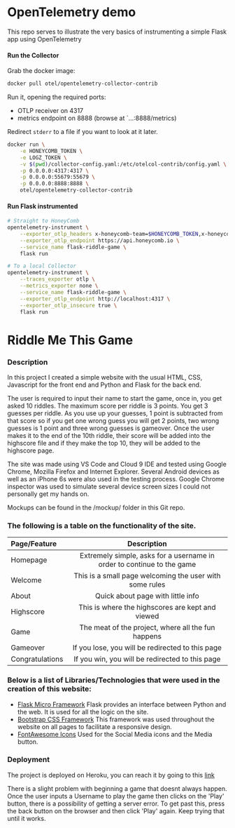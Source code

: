 # OpenTelemetry demo

This repo serves to illustrate the very basics of instrumenting a simple Flask app using OpenTelemetry

#### Run the Collector

Grab the docker image: 
```bash
docker pull otel/opentelemetry-collector-contrib
```

Run it, opening the required ports:
- OTLP receiver on 4317
- metrics endpoint on 8888 (browse at `...:8888/metrics)

Redirect `stderr` to a file if you want to look at it later.

```bash
docker run \
    -e HONEYCOMB_TOKEN \
    -e LOGZ_TOKEN \
    -v $(pwd)/collector-config.yaml:/etc/otelcol-contrib/config.yaml \
    -p 0.0.0.0:4317:4317 \
    -p 0.0.0.0:55679:55679 \
    -p 0.0.0.0:8888:8888 \
    otel/opentelemetry-collector-contrib

```

#### Run Flask instrumented

```bash
# Straight to HoneyComb
opentelemetry-instrument \
    --exporter_otlp_headers x-honeycomb-team=$HONEYCOMB_TOKEN,x-honeycomb-dataset=flask-riddle-game-metrics \
    --exporter_otlp_endpoint https://api.honeycomb.io \
    --service_name flask-riddle-game \
    flask run 

# To a local Collector
opentelemetry-instrument \
    --traces_exporter otlp \
    --metrics_exporter none \
    --service_name flask-riddle-game \
    --exporter_otlp_endpoint http://localhost:4317 \
    --exporter_otlp_insecure true \
    flask run 

```

# Riddle Me This Game

### Description

In this project I created a simple website with the usual HTML, CSS, Javascript for the front end and Python and Flask for the back end.

The user is required to input their name to start the game, once in, you get asked 10 riddles.
The maximum score per riddle is 3 points.
You get 3 guesses per riddle. As you use up your guesses, 1 point is subtracted from that score so if you get one wrong guess you will get 2 points, two wrong guesses is 1 point and three wrong guesses is gameover.
Once the user makes it to the end of the 10th riddle, their score will be added into the highscore file and if they make the top 10, they will be added to the highscore page.

The site was made using VS Code and Cloud 9 IDE and tested using Google Chrome, Mozilla Firefox and Internet Explorer. Several Android devices as well as an iPhone 6s were also used in the testing process. Google Chrome inspector was used to simulate several device screen sizes I could not personally get my hands on.

Mockups can be found in the /mockup/ folder in this Git repo.


### The following is a table on the functionality of the site.

| Page/Feature | Description |
| :--- | :---: |
| Homepage | Extremely simple, asks for a username in order to continue to the game |
| Welcome | This is a small page welcoming the user with some rules |
| About | Quick about page with little info |
| Highscore | This is where the highscores are kept and viewed |
| Game | The meat of the project, where all the fun happens |
| Gameover | If you lose, you will be redirected to this page |
| Congratulations | If you win, you will be redirected to this page |


### Below is a list of Libraries/Technologies that were used in the creation of this website:

* [Flask Micro Framework](http://flask.pocoo.org/)
Flask provides an interface between Python and the web. It is used for all the logic on the site.
* [Bootstrap CSS Framework](https://getbootstrap.com/)
This framework was used throughout the website on all pages to facilitate a responsive design.
* [FontAwesome Icons](https://fontawesome.com/)
Used for the Social Media icons and the Media button.

### Deployment

The project is deployed on Heroku, you can reach it by going to this [link](https://shaun-riddle-game.herokuapp.com/)

There is a slight problem with beginning a game that doesnt always happen. Once the user inputs a Username to play the game then clicks on the 'Play' button, there is a possibility of getting a server error. To get past this, press the back button on the browser and then click 'Play' again. Keep trying that until it works.